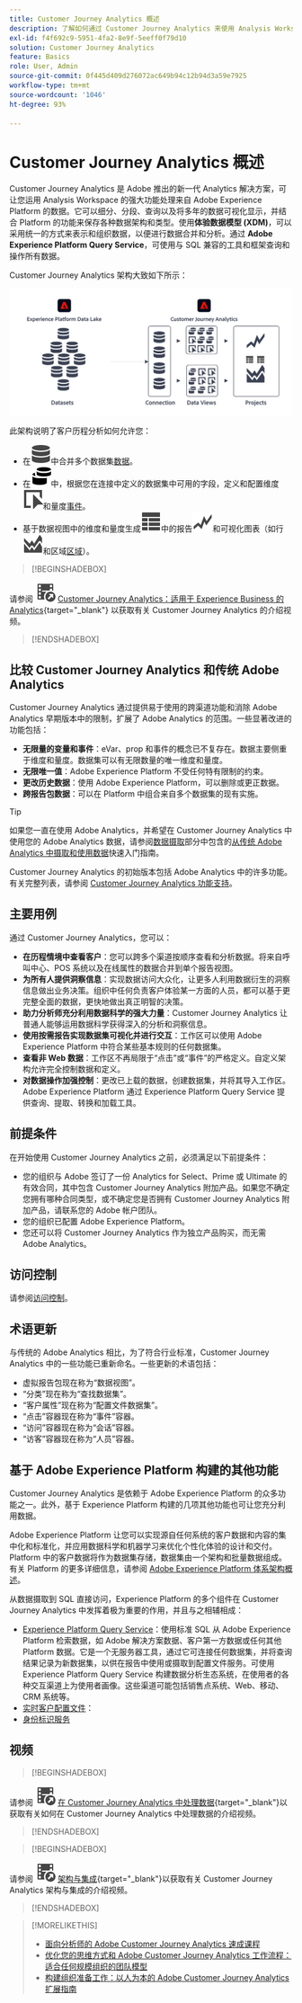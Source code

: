```yaml
---
title: Customer Journey Analytics 概述
description: 了解如何通过 Customer Journey Analytics 来使用 Analysis Workspace 处理来自 Experience Platform 的数据。
exl-id: f4f692c9-5951-4fa2-8e9f-5eeff0f79d10
solution: Customer Journey Analytics
feature: Basics
role: User, Admin
source-git-commit: 0f445d409d276072ac649b94c12b94d3a59e7925
workflow-type: tm+mt
source-wordcount: '1046'
ht-degree: 93%

---
```


# Customer Journey Analytics 概述

Customer Journey Analytics 是 Adobe 推出的新一代 Analytics 解决方案，可让您运用 Analysis Workspace 的强大功能处理来自 Adobe Experience Platform 的数据。它可以细分、分段、查询以及将多年的数据可视化显示，并结合 Platform 的功能来保存各种数据架构和类型。使用&#x200B;**体验数据模型 (XDM)**，可以采用统一的方式来表示和组织数据，以便进行数据合并和分析。通过 **Adobe Experience Platform Query Service**，可使用与 SQL 兼容的工具和框架查询和操作所有数据。

Customer Journey Analytics 架构大致如下所示：

![Customer Journey Analytics架构](assets/cja-overview.svg)

此架构说明了客户历程分析如何允许您：

* 在![连接](/help/assets/icons/Data.svg)中合并多个数据集[数据](/help/connections/overview.md)。
* 在![数据视图](/help/assets/icons/Dimensions.svg)中，根据您在连接中定义的数据集中可用的字段，定义和配置维度![维度](/help/assets/icons/Event.svg)和量度[事件](/help/data-views/data-views.md)。
* 基于数据视图中的维度和量度生成![项目](/help/assets/icons/ViewTable.svg)中的报告![ViewTable](/help/assets/icons/GraphTrend.svg)和可视化图表（如行![行](/help/assets/icons/GraphAreaStacked.svg)和区域[区域](/help/analysis-workspace/home.md)）。


>[!BEGINSHADEBOX]

请参阅 ![VideoCheckedOut](/help/assets/icons/VideoCheckedOut.svg) [Customer Journey Analytics：适用于 Experience Business 的 Analytics](https://video.tv.adobe.com/v/30090/?quality=12&learn=on){target="_blank"} 以获取有关 Customer Journey Analytics 的介绍视频。

>[!ENDSHADEBOX]


## 比较 Customer Journey Analytics 和传统 Adobe Analytics

Customer Journey Analytics 通过提供易于使用的跨渠道功能和消除 Adobe Analytics 早期版本中的限制，扩展了 Adobe Analytics 的范围。一些显著改进的功能包括：

* **无限量的变量和事件**：eVar、prop 和事件的概念已不复存在。数据主要侧重于维度和量度。数据集可以有无限数量的唯一维度和量度。
* **无限唯一值**：Adobe Experience Platform 不受任何特有限制的约束。
* **更改历史数据**：使用 Adobe Experience Platform，可以删除或更正数据。
* **跨报告包数据**：可以在 Platform 中组合来自多个数据集的现有实施。

>[!TIP]
>
>如果您一直在使用 Adobe Analytics，并希望在 Customer Journey Analytics 中使用您的 Adobe Analytics 数据，请参阅[数据摄取](../data-ingestion/data-ingestion.md)部分中包含的[从传统 Adobe Analytics 中摄取和使用数据](../data-ingestion/analytics.md)快速入门指南。

Customer Journey Analytics 的初始版本包括 Adobe Analytics 中的许多功能。有关完整列表，请参阅 [Customer Journey Analytics 功能支持](/help/getting-started/aa-vs-cja/cja-aa.md)。

## 主要用例

通过 Customer Journey Analytics，您可以：

* **在历程情境中查看客户**：您可以跨多个渠道按顺序查看和分析数据。将来自呼叫中心、POS 系统以及在线属性的数据合并到单个报告视图。
* **为所有人提供洞察信息**：实现数据访问大众化，让更多人利用数据衍生的洞察信息做出业务决策。组织中任何负责客户体验某一方面的人员，都可以基于更完整全面的数据，更快地做出真正明智的决策。
* **助力分析师充分利用数据科学的强大力量**：Customer Journey Analytics 让普通人能够运用数据科学获得深入的分析和洞察信息。
* **使用按需报告实现数据集可视化并进行交互**：工作区可以使用 Adobe Experience Platform 中符合某些基本规则的任何数据集。
* **查看非 Web 数据**：工作区不再局限于“点击”或“事件”的严格定义。自定义架构允许完全控制数据和定义。
* **对数据操作加强控制**：更改已上载的数据，创建数据集，并将其导入工作区。Adobe Experience Platform 通过 Experience Platform Query Service 提供查询、提取、转换和加载工具。

## 前提条件

在开始使用 Customer Journey Analytics 之前，必须满足以下前提条件：

* 您的组织与 Adobe 签订了一份 Analytics for Select、Prime 或 Ultimate 的有效合同，其中包含 Customer Journey Analytics 附加产品。如果您不确定您拥有哪种合同类型，或不确定您是否拥有 Customer Journey Analytics 附加产品，请联系您的 Adobe 帐户团队。
* 您的组织已配置 Adobe Experience Platform。
* 您还可以将 Customer Journey Analytics 作为独立产品购买，而无需 Adobe Analytics。

## 访问控制

请参阅[访问控制](/help/technotes/access-control.md)。

## 术语更新

与传统的 Adobe Analytics 相比，为了符合行业标准，Customer Journey Analytics 中的一些功能已重新命名。一些更新的术语包括：

* 虚拟报告包现在称为“数据视图”。
* “分类”现在称为“查找数据集”。
* “客户属性”现在称为“配置文件数据集”。
* “点击”容器现在称为“事件”容器。
* “访问”容器现在称为“会话”容器。
* “访客”容器现在称为“人员”容器。

## 基于 Adobe Experience Platform 构建的其他功能

Customer Journey Analytics 是依赖于 Adobe Experience Platform 的众多功能之一。此外，基于 Experience Platform 构建的几项其他功能也可让您充分利用数据。

Adobe Experience Platform 让您可以实现源自任何系统的客户数据和内容的集中化和标准化，并应用数据科学和机器学习来优化个性化体验的设计和交付。Platform 中的客户数据将作为数据集存储，数据集由一个架构和批量数据组成。有关 Platform 的更多详细信息，请参阅 [Adobe Experience Platform 体系架构概述](https://experienceleague.adobe.com/docs/platform-learn/tutorials/intro-to-platform/basic-architecture.html?lang=zh-Hans)。

从数据摄取到 SQL 直接访问，Experience Platform 的多个组件在 Customer Journey Analytics 中发挥着极为重要的作用，并且与之相辅相成：

* [Experience Platform Query Service](https://experienceleague.adobe.com/docs/experience-platform/query/home.html?lang=zh-Hans)：使用标准 SQL 从 Adobe Experience Platform 检索数据，如 Adobe 解决方案数据、客户第一方数据或任何其他 Platform 数据。它是一个无服务器工具，通过它可连接任何数据集，并将查询结果记录为新数据集，以供在报告中使用或摄取到配置文件服务。可使用 Experience Platform Query Service 构建数据分析生态系统，在使用者的各种交互渠道上为使用者画像。这些渠道可能包括销售点系统、Web、移动、CRM 系统等。
* [实时客户配置文件](https://experienceleague.adobe.com/docs/experience-platform/profile/home.html?lang=zh-Hans)：
* [身份标识服务](https://experienceleague.adobe.com/docs/experience-platform/identity/home.html?lang=zh-hans)

## 视频

>[!BEGINSHADEBOX]

请参阅 ![VideoCheckedOut](/help/assets/icons/VideoCheckedOut.svg) [在 Customer Journey Analytics 中处理数据](https://video.tv.adobe.com/v/32112/?quality=12&learn=on){target="_blank"}以获取有关如何在 Customer Journey Analytics 中处理数据的介绍视频。

>[!ENDSHADEBOX]

>[!BEGINSHADEBOX]

请参阅 ![VideoCheckedOut](/help/assets/icons/VideoCheckedOut.svg) [架构与集成](https://video.tv.adobe.com/v/32483/?quality=12&learn=on){target="_blank"}以获取有关 Customer Journey Analytics 架构与集成的介绍视频。

>[!ENDSHADEBOX]

>[!MORELIKETHIS]
>
>* [面向分析师的 Adobe Customer Journey Analytics 速成课程](https://experienceleaguecommunities.adobe.com/t5/adobe-analytics-blogs/adobe-customer-journey-analytics-crash-course-for-analysts/ba-p/719261)
>* [优化您的思维方式和 Adobe Customer Journey Analytics 工作流程：适合任何规模组织的团队模型](https://experienceleaguecommunities.adobe.com/t5/adobe-analytics-blogs/optimizing-your-mindset-and-adobe-customer-journey-analytics/ba-p/721456)
>* [构建组织准备工作：以人为本的 Adobe Customer Journey Analytics 扩展指南](https://experienceleaguecommunities.adobe.com/t5/adobe-analytics-blogs/building-organizational-readiness-a-people-first-guide-to/ba-p/723273)
